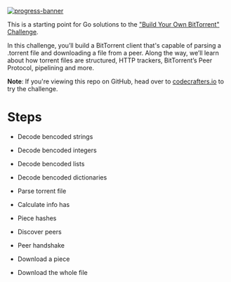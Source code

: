 [![progress-banner](https://backend.codecrafters.io/progress/bittorrent/77532157-e821-4bf8-a1a4-721b272c302b)](https://app.codecrafters.io/users/codecrafters-bot?r=2qF)

This is a starting point for Go solutions to the
["Build Your Own BitTorrent" Challenge](https://app.codecrafters.io/courses/bittorrent/overview).

In this challenge, you’ll build a BitTorrent client that's capable of parsing a
.torrent file and downloading a file from a peer. Along the way, we’ll learn
about how torrent files are structured, HTTP trackers, BitTorrent’s Peer
Protocol, pipelining and more.

**Note**: If you're viewing this repo on GitHub, head over to
[codecrafters.io](https://codecrafters.io) to try the challenge.

# Steps

- Decode bencoded strings
- Decode bencoded integers
- Decode bencoded lists
- Decode bencoded dictionaries

- Parse torrent file
- Calculate info has
- Piece hashes

- Discover peers
- Peer handshake

- Download a piece
- Download the whole file